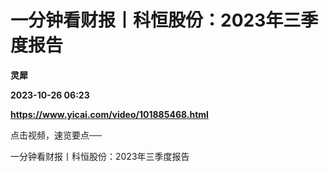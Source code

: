 # 一分钟看财报丨科恒股份：2023年三季度报告
**灵犀**

**2023-10-26 06:23**

**https://www.yicai.com/video/101885468.html**

点击视频，速览要点──

一分钟看财报丨科恒股份：2023年三季度报告